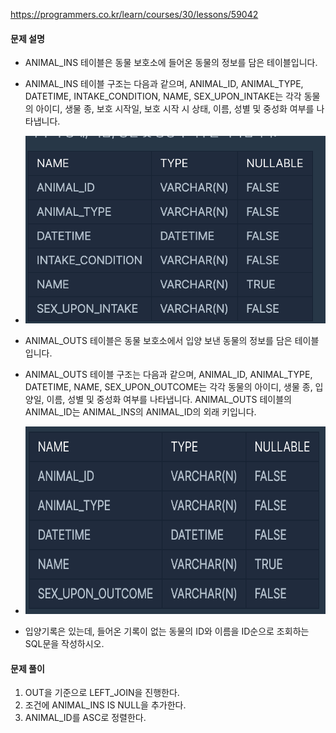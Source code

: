 https://programmers.co.kr/learn/courses/30/lessons/59042

#### 문제 설명
- ANIMAL_INS 테이블은 동물 보호소에 들어온 동물의 정보를 담은 테이블입니다. 
- ANIMAL_INS 테이블 구조는 다음과 같으며, ANIMAL_ID, ANIMAL_TYPE, DATETIME, INTAKE_CONDITION, NAME, SEX_UPON_INTAKE는 각각 동물의 아이디, 생물 종, 보호 시작일, 보호 시작 시 상태, 이름, 성별 및 중성화 여부를 나타냅니다.
- <img src="./animalIn.png" width="500" height="300"/>


- ANIMAL_OUTS 테이블은 동물 보호소에서 입양 보낸 동물의 정보를 담은 테이블입니다. 
- ANIMAL_OUTS 테이블 구조는 다음과 같으며, ANIMAL_ID, ANIMAL_TYPE, DATETIME, NAME, SEX_UPON_OUTCOME는 각각 동물의 아이디, 생물 종, 입양일, 이름, 성별 및 중성화 여부를 나타냅니다. ANIMAL_OUTS 테이블의 ANIMAL_ID는 ANIMAL_INS의 ANIMAL_ID의 외래 키입니다.
-  <img src="./animalOut.png" width="500" height="300"/>


- 입양기록은 있는데, 들어온 기록이 없는 동물의 ID와 이름을 ID순으로 조회하는 SQL문을 작성하시오.
#### 문제 풀이
1. OUT을 기준으로 LEFT_JOIN을 진행한다. 
2. 조건에 ANIMAL_INS IS NULL을 추가한다.
3. ANIMAL_ID를 ASC로 정렬한다.


